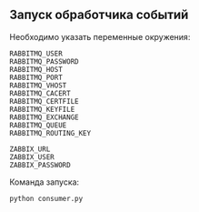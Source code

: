 ## Запуск обработчика событий

Необходимо указать переменные окружения:

    RABBITMQ_USER
    RABBITMQ_PASSWORD
    RABBITMQ_HOST
    RABBITMQ_PORT
    RABBITMQ_VHOST
    RABBITMQ_CACERT
    RABBITMQ_CERTFILE
    RABBITMQ_KEYFILE
    RABBITMQ_EXCHANGE
    RABBITMQ_QUEUE
    RABBITMQ_ROUTING_KEY

    ZABBIX_URL
    ZABBIX_USER
    ZABBIX_PASSWORD

Команда запуска:

```shell
python consumer.py
```
